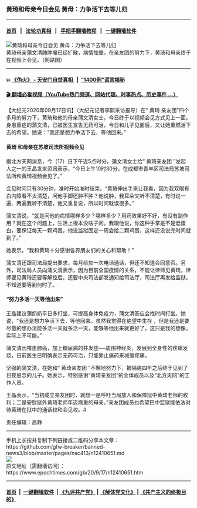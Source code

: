 ### 黄琦和母亲今日会见 黄母：力争活下去等儿归
------------------------

#### [首页](https://github.com/gfw-breaker/banned-news3/blob/master/README.md) &nbsp;&nbsp;|&nbsp;&nbsp; [法轮功真相](https://github.com/begood0513/basic/blob/master/README.md)  &nbsp;&nbsp;|&nbsp;&nbsp; [手把手翻墙教程](https://github.com/gfw-breaker/guides/wiki)  &nbsp;&nbsp;|&nbsp;&nbsp; [一键翻墙软件](https://github.com/gfw-breaker/nogfw/blob/master/README.md)  



<div><img alt="黄琦和母亲今日会见 黄母：力争活下去等儿归" class="attachment-djy_600_400 size-djy_600_400 wp-post-image" src="https://i.epochtimes.com/assets/uploads/2020/04/97.jpg"/>
<div class="caption">
 黄琦母亲蒲文清肺肿瘤已经扩散，病情加重，在亲友团的努力下，黄琦和母亲终于在视频上会见。（网路图）
</div></div><hr/>

#### 💥 [《伪火》 - 天安门自焚真相 ](http://158.247.195.190:10000/videos/blog/weihuo.html)&nbsp; |&nbsp; [“1400例”谎言揭秘  ](http://158.247.195.190:10000/videos/blog/jiexi1400.html)

#### [ 🎬  翻墙必看视频（YouTube热门频道、网站代理、时事热点、历史事件 ...）](https://github.com/gfw-breaker/links/blob/master/banned.md)

<div><p>
 【大纪元2020年09月17日讯】（大纪元记者李熙采访报导）在“
 <ok href="https://www.epochtimes.com/gb/tag/%E9%BB%84%E7%90%A6.html">
  黄琦
 </ok>
 亲友团”四个多月的努力下，黄琦和他的母亲蒲文清女士，今日终于以视频会见方式见上一面。身患重症的蒲文清，已被医生宣告无药可治，今日和儿子见面后，又让她重燃活下去的希望。她说：“我还是想力争活下去，等他回来。”
</p>
<h4>
 <ok href="https://www.epochtimes.com/gb/tag/%E9%BB%84%E7%90%A6.html">
  黄琦
 </ok>
 和母亲在苏坡司法所视频会见
</h4>
<p>
 据北方天网消息，今（17）日下午近5点时分，蒲文清女士给“
 <ok href="https://www.epochtimes.com/gb/tag/%E9%BB%84%E7%90%A6%E4%BA%B2%E5%8F%8B%E5%9B%A2.html">
  黄琦亲友团
 </ok>
 ”发起人之一的王晶发来资讯表示，“今日上午10时30分，在成都市青羊区司法局苏坡司法所和黄琦视频会见了。”
</p>
<p>
 会见时间只有30分钟，准时开始准时结束。“黄琦伸出手来让我看，因为我双眼有白内障看不太清楚，问他手脚还肿不肿？他说肿，我耳朵又听不清楚，有时说一遍、两遍我听不清楚，他又重复说，所以时间耽误很多。”
</p>
<p>
 蒲文清说，“就是问他的病情哪样多少？哪样多少？用药效果好不好，有没有副作用？就在这个问题上，生活上根本没啥子问。我跟他说，你这种手掌是不是低蛋白，要保证每天一颗鸡蛋，他说监狱固定一周会给二颗鸡蛋，这样还没说完时间就到了。”
</p>
<p>
 她表示，“我和黄琦十分感谢各界朋友们的关心和帮助！”
</p>
<p>
 蒲文清还跟司法局提出要求，每月给加一次电话通话，但还不知道会同意否。另外，司法局人员向蒲文清表示，因为目前全国疫情的关系，不能让律师见黄琦，律师要见黄琦还要等解控后，还要中央司法部发通知给司法厅，司法厅再发给监狱，不知道要等到何时了。
</p>
<h4>
 “努力多活一天等他出来”
</h4>
<p>
 王晶建议蒲奶奶平日多打坐，可提高身体免疫力，蒲文清答应会找时间打坐。她说，“我还是想力争活下去，等他回来。虽然我觉得在绝望中生存 ，但是我还是要尽量的想办法能多活一天就多活一天，能够等他出来就更好了，这只是我的想像，实际上不可能。”
</p>
<p>
 蒲文清因罹患肺癌，加上糖尿病的并发症──周围神经炎，发展到全身性的疼痛发烧，日前医生已明确表示无药可治，只能靠止痛药来减缓疼痛。
</p>
<p>
 坚强的蒲文清，在她和“
 <ok href="https://www.epochtimes.com/gb/tag/%E9%BB%84%E7%90%A6%E4%BA%B2%E5%8F%8B%E5%9B%A2.html">
  黄琦亲友团
 </ok>
 ”不懈地努力下，被隔绝四年之后终于见到了日夜思念的儿子。她表示，特别感谢“黄琦亲友团”的全体成员以及“北方天网”的工作人员。
</p>
<p>
 王晶表示，“当初成立亲友团时，就想一是呼吁当局放人和保障狱中黄琦老师的权利；二是安慰狱外黄琦老师年迈病重的母亲。”亲友团成员也希望巴中监狱能依法对待黄琦在狱中的通话权和会见权。#
</p>
<div class="video_fit_container epoch_player">
 <div class="player-container" data-id="player-e6ed424c-b088-491a-4868-7d279b3a19c9" id="player-container-e6ed424c-b088-491a-4868-7d279b3a19c9">
 </div>
</div>
<p>
 责任编辑：高静
</p>
</div>
<hr/>
手机上长按并复制下列链接或二维码分享本文章：<br/>
https://github.com/gfw-breaker/banned-news3/blob/master/pages/nsc413/n12410651.md <br/>
<a href='https://github.com/gfw-breaker/banned-news3/blob/master/pages/nsc413/n12410651.md'><img src='https://github.com/gfw-breaker/banned-news3/blob/master/pages/nsc413/n12410651.md.png'/></a> <br/>
原文地址（需翻墙访问）：https://www.epochtimes.com/gb/20/9/17/n12410651.htm


------------------------
#### [首页](https://github.com/gfw-breaker/banned-news3/blob/master/README.md) &nbsp;|&nbsp; [一键翻墙软件](https://github.com/gfw-breaker/nogfw/blob/master/README.md) &nbsp;| [《九评共产党》](https://github.com/gfw-breaker/9ping.md/blob/master/README.md#九评之一评共产党是什么) | [《解体党文化》](https://github.com/gfw-breaker/jtdwh.md/blob/master/README.md) | [《共产主义的终极目的》](https://github.com/gfw-breaker/gczydzjmd.md/blob/master/README.md)


<img src='http://gfw-breaker.win/banned-news3/pages/nsc413/n12410651.md' width='0px' height='0px'/>